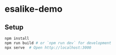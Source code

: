# esalike-demo

## Setup

```bash
npm install
npm run build # or `npm run dev` for development
npx serve  # Open http://localhost:3000
```
